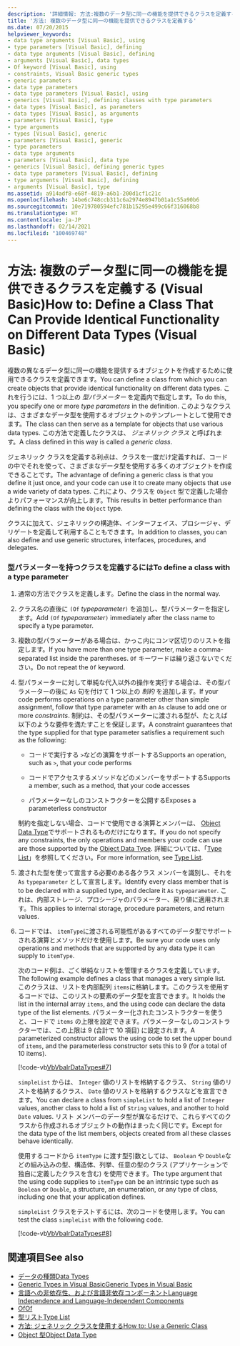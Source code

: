 ```yaml
---
description: '詳細情報: 方法:複数のデータ型に同一の機能を提供できるクラスを定義する (Visual Basic)'
title: '方法: 複数のデータ型に同一の機能を提供できるクラスを定義する'
ms.date: 07/20/2015
helpviewer_keywords:
- data type arguments [Visual Basic], using
- type parameters [Visual Basic], defining
- data type arguments [Visual Basic], defining
- arguments [Visual Basic], data types
- Of keyword [Visual Basic], using
- constraints, Visual Basic generic types
- generic parameters
- data type parameters
- data type parameters [Visual Basic], using
- generics [Visual Basic], defining classes with type parameters
- data types [Visual Basic], as parameters
- data types [Visual Basic], as arguments
- parameters [Visual Basic], type
- type arguments
- types [Visual Basic], generic
- parameters [Visual Basic], generic
- type parameters
- data type arguments
- parameters [Visual Basic], data type
- generics [Visual Basic], defining generic types
- data type parameters [Visual Basic], defining
- type arguments [Visual Basic], defining
- arguments [Visual Basic], type
ms.assetid: a914adf8-e68f-4819-a6b1-200d1cf1c21c
ms.openlocfilehash: 14be6c748ccb311c6a2974e8947b01a1c55a90b6
ms.sourcegitcommit: 10e719780594efc781b15295e499c66f316068b8
ms.translationtype: HT
ms.contentlocale: ja-JP
ms.lasthandoff: 02/14/2021
ms.locfileid: "100469748"
---
```

# <a name="how-to-define-a-class-that-can-provide-identical-functionality-on-different-data-types-visual-basic"></a><span data-ttu-id="28bd2-103">方法: 複数のデータ型に同一の機能を提供できるクラスを定義する (Visual Basic)</span><span class="sxs-lookup"><span data-stu-id="28bd2-103">How to: Define a Class That Can Provide Identical Functionality on Different Data Types (Visual Basic)</span></span>

<span data-ttu-id="28bd2-104">複数の異なるデータ型に同一の機能を提供するオブジェクトを作成するために使用できるクラスを定義できます。</span><span class="sxs-lookup"><span data-stu-id="28bd2-104">You can define a class from which you can create objects that provide identical functionality on different data types.</span></span> <span data-ttu-id="28bd2-105">これを行うには、1 つ以上の *型パラメーター* を定義内で指定します。</span><span class="sxs-lookup"><span data-stu-id="28bd2-105">To do this, you specify one or more *type parameters* in the definition.</span></span> <span data-ttu-id="28bd2-106">このようなクラスは、さまざまなデータ型を使用するオブジェクトのテンプレートとして使用できます。</span><span class="sxs-lookup"><span data-stu-id="28bd2-106">The class can then serve as a template for objects that use various data types.</span></span> <span data-ttu-id="28bd2-107">この方法で定義したクラスは、 *ジェネリック クラス* と呼ばれます。</span><span class="sxs-lookup"><span data-stu-id="28bd2-107">A class defined in this way is called a *generic class*.</span></span>  
  
 <span data-ttu-id="28bd2-108">ジェネリック クラスを定義する利点は、クラスを一度だけ定義すれば、コードの中でそれを使って、さまざまなデータ型を使用する多くのオブジェクトを作成できることです。</span><span class="sxs-lookup"><span data-stu-id="28bd2-108">The advantage of defining a generic class is that you define it just once, and your code can use it to create many objects that use a wide variety of data types.</span></span> <span data-ttu-id="28bd2-109">これにより、クラスを `Object` 型で定義した場合よりパフォーマンスが向上します。</span><span class="sxs-lookup"><span data-stu-id="28bd2-109">This results in better performance than defining the class with the `Object` type.</span></span>  
  
 <span data-ttu-id="28bd2-110">クラスに加えて、ジェネリックの構造体、インターフェイス、プロシージャ、デリゲートを定義して利用することもできます。</span><span class="sxs-lookup"><span data-stu-id="28bd2-110">In addition to classes, you can also define and use generic structures, interfaces, procedures, and delegates.</span></span>  
  
### <a name="to-define-a-class-with-a-type-parameter"></a><span data-ttu-id="28bd2-111">型パラメーターを持つクラスを定義するには</span><span class="sxs-lookup"><span data-stu-id="28bd2-111">To define a class with a type parameter</span></span>  
  
1. <span data-ttu-id="28bd2-112">通常の方法でクラスを定義します。</span><span class="sxs-lookup"><span data-stu-id="28bd2-112">Define the class in the normal way.</span></span>  
  
2. <span data-ttu-id="28bd2-113">クラス名の直後に `(Of` *typeparameter*`)` を追加し、型パラメーターを指定します。</span><span class="sxs-lookup"><span data-stu-id="28bd2-113">Add `(Of` *typeparameter*`)` immediately after the class name to specify a type parameter.</span></span>  
  
3. <span data-ttu-id="28bd2-114">複数の型パラメーターがある場合は、かっこ内にコンマ区切りのリストを指定します。</span><span class="sxs-lookup"><span data-stu-id="28bd2-114">If you have more than one type parameter, make a comma-separated list inside the parentheses.</span></span> <span data-ttu-id="28bd2-115">`Of` キーワードは繰り返さないでください。</span><span class="sxs-lookup"><span data-stu-id="28bd2-115">Do not repeat the `Of` keyword.</span></span>  
  
4. <span data-ttu-id="28bd2-116">型パラメーターに対して単純な代入以外の操作を実行する場合は、その型パラメーターの後に `As` 句を付けて 1 つ以上の *制約* を追加します。</span><span class="sxs-lookup"><span data-stu-id="28bd2-116">If your code performs operations on a type parameter other than simple assignment, follow that type parameter with an `As` clause to add one or more *constraints*.</span></span> <span data-ttu-id="28bd2-117">制約は、その型パラメーターに渡される型が、たとえば以下のような要件を満たすことを保証します。</span><span class="sxs-lookup"><span data-stu-id="28bd2-117">A constraint guarantees that the type supplied for that type parameter satisfies a requirement such as the following:</span></span>  
  
    - <span data-ttu-id="28bd2-118">コードで実行する `>`などの演算をサポートする</span><span class="sxs-lookup"><span data-stu-id="28bd2-118">Supports an operation, such as `>`, that your code performs</span></span>  
  
    - <span data-ttu-id="28bd2-119">コードでアクセスするメソッドなどのメンバーをサポートする</span><span class="sxs-lookup"><span data-stu-id="28bd2-119">Supports a member, such as a method, that your code accesses</span></span>  
  
    - <span data-ttu-id="28bd2-120">パラメーターなしのコンストラクターを公開する</span><span class="sxs-lookup"><span data-stu-id="28bd2-120">Exposes a parameterless constructor</span></span>  
  
     <span data-ttu-id="28bd2-121">制約を指定しない場合、コードで使用できる演算とメンバーは、 [Object Data Type](../../../language-reference/data-types/object-data-type.md)でサポートされるものだけになります。</span><span class="sxs-lookup"><span data-stu-id="28bd2-121">If you do not specify any constraints, the only operations and members your code can use are those supported by the [Object Data Type](../../../language-reference/data-types/object-data-type.md).</span></span> <span data-ttu-id="28bd2-122">詳細については、「[Type List](../../../language-reference/statements/type-list.md)」を参照してください。</span><span class="sxs-lookup"><span data-stu-id="28bd2-122">For more information, see [Type List](../../../language-reference/statements/type-list.md).</span></span>  
  
5. <span data-ttu-id="28bd2-123">渡された型を使って宣言する必要のある各クラス メンバーを識別し、それを `As` `typeparameter` として宣言します。</span><span class="sxs-lookup"><span data-stu-id="28bd2-123">Identify every class member that is to be declared with a supplied type, and declare it `As` `typeparameter`.</span></span> <span data-ttu-id="28bd2-124">これは、内部ストレージ、プロシージャのパラメーター、戻り値に適用されます。</span><span class="sxs-lookup"><span data-stu-id="28bd2-124">This applies to internal storage, procedure parameters, and return values.</span></span>  
  
6. <span data-ttu-id="28bd2-125">コードでは、 `itemType`に渡される可能性があるすべてのデータ型でサポートされる演算とメソッドだけを使用します。</span><span class="sxs-lookup"><span data-stu-id="28bd2-125">Be sure your code uses only operations and methods that are supported by any data type it can supply to `itemType`.</span></span>  
  
     <span data-ttu-id="28bd2-126">次のコード例は、ごく単純なリストを管理するクラスを定義しています。</span><span class="sxs-lookup"><span data-stu-id="28bd2-126">The following example defines a class that manages a very simple list.</span></span> <span data-ttu-id="28bd2-127">このクラスは、リストを内部配列 `items`に格納します。このクラスを使用するコードでは、このリストの要素のデータ型を宣言できます。</span><span class="sxs-lookup"><span data-stu-id="28bd2-127">It holds the list in the internal array `items`, and the using code can declare the data type of the list elements.</span></span> <span data-ttu-id="28bd2-128">パラメーター化されたコンストラクターを使うと、コードで `items` の上限を設定できます。パラメーターなしのコンストラクターでは、この上限は 9 (合計で 10 項目) に設定されます。</span><span class="sxs-lookup"><span data-stu-id="28bd2-128">A parameterized constructor allows the using code to set the upper bound of `items`, and the parameterless constructor sets this to 9 (for a total of 10 items).</span></span>  
  
     [!code-vb[VbVbalrDataTypes#7](~/samples/snippets/visualbasic/VS_Snippets_VBCSharp/VbVbalrDataTypes/VB/Class1.vb#7)]  
  
     <span data-ttu-id="28bd2-129">`simpleList` からは、 `Integer` 値のリストを格納するクラス、 `String` 値のリストを格納するクラス、 `Date` 値のリストを格納するクラスなどを宣言できます。</span><span class="sxs-lookup"><span data-stu-id="28bd2-129">You can declare a class from `simpleList` to hold a list of `Integer` values, another class to hold a list of `String` values, and another to hold `Date` values.</span></span> <span data-ttu-id="28bd2-130">リスト メンバーのデータ型が異なるだけで、これらすべてのクラスから作成されるオブジェクトの動作はまったく同じです。</span><span class="sxs-lookup"><span data-stu-id="28bd2-130">Except for the data type of the list members, objects created from all these classes behave identically.</span></span>  
  
     <span data-ttu-id="28bd2-131">使用するコードから `itemType` に渡す型引数としては、 `Boolean` や `Double`などの組み込みの型、構造体、列挙、任意の型のクラス (アプリケーションで独自に定義したクラスを含む) を使用できます。</span><span class="sxs-lookup"><span data-stu-id="28bd2-131">The type argument that the using code supplies to `itemType` can be an intrinsic type such as `Boolean` or `Double`, a structure, an enumeration, or any type of class, including one that your application defines.</span></span>  
  
     <span data-ttu-id="28bd2-132">`simpleList` クラスをテストするには、次のコードを使用します。</span><span class="sxs-lookup"><span data-stu-id="28bd2-132">You can test the class `simpleList` with the following code.</span></span>  
  
     [!code-vb[VbVbalrDataTypes#8](~/samples/snippets/visualbasic/VS_Snippets_VBCSharp/VbVbalrDataTypes/VB/Class1.vb#8)]  
  
## <a name="see-also"></a><span data-ttu-id="28bd2-133">関連項目</span><span class="sxs-lookup"><span data-stu-id="28bd2-133">See also</span></span>

- [<span data-ttu-id="28bd2-134">データの種類</span><span class="sxs-lookup"><span data-stu-id="28bd2-134">Data Types</span></span>](index.md)
- [<span data-ttu-id="28bd2-135">Generic Types in Visual Basic</span><span class="sxs-lookup"><span data-stu-id="28bd2-135">Generic Types in Visual Basic</span></span>](generic-types.md)
- [<span data-ttu-id="28bd2-136">言語への非依存性、および言語非依存コンポーネント</span><span class="sxs-lookup"><span data-stu-id="28bd2-136">Language Independence and Language-Independent Components</span></span>](../../../../standard/language-independence-and-language-independent-components.md)
- [<span data-ttu-id="28bd2-137">Of</span><span class="sxs-lookup"><span data-stu-id="28bd2-137">Of</span></span>](../../../language-reference/statements/of-clause.md)
- [<span data-ttu-id="28bd2-138">型リスト</span><span class="sxs-lookup"><span data-stu-id="28bd2-138">Type List</span></span>](../../../language-reference/statements/type-list.md)
- [<span data-ttu-id="28bd2-139">方法: ジェネリック クラスを使用する</span><span class="sxs-lookup"><span data-stu-id="28bd2-139">How to: Use a Generic Class</span></span>](how-to-use-a-generic-class.md)
- [<span data-ttu-id="28bd2-140">Object 型</span><span class="sxs-lookup"><span data-stu-id="28bd2-140">Object Data Type</span></span>](../../../language-reference/data-types/object-data-type.md)
